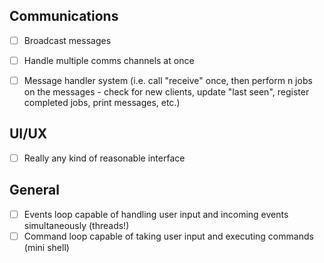 Communications
--------------
  - [ ] Broadcast messages
  - [ ] Handle multiple comms channels at once
  - [ ] Message handler system (i.e. call "receive" once, then perform n jobs on the messages - check for new clients, update "last seen", register completed jobs, print messages, etc.)


UI/UX
-----
  - [ ] Really any kind of reasonable interface


General
-------
  - [ ] Events loop capable of handling user input and incoming events simultaneously (threads!)
  - [ ] Command loop capable of taking user input and executing commands (mini shell)
